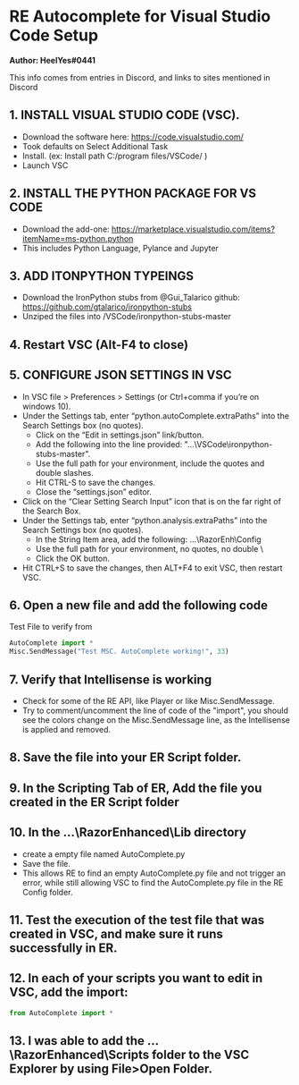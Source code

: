 # RE Autocomplete for Visual Studio Code Setup

**Author: HeelYes#0441**

This info comes from entries in Discord, and links to sites mentioned in Discord
## 1. INSTALL VISUAL STUDIO CODE (VSC).   
- Download the software here: https://code.visualstudio.com/ 
- Took defaults on Select Additional Task
- Install. (ex: Install path C:/program files/VSCode/ )
- Launch VSC
  
## 2. INSTALL THE PYTHON PACKAGE FOR VS CODE 
- Download the add-one: https://marketplace.visualstudio.com/items?itemName=ms-python.python
- This includes Python Language, Pylance and Jupyter

## 3. ADD ITONPYTHON TYPEINGS
- Download the IronPython stubs from @Gui_Talarico github: https://github.com/gtalarico/ironpython-stubs 
- Unziped the files into /VSCode/ironpython-stubs-master

## 4. Restart VSC (Alt-F4 to close)

## 5. CONFIGURE JSON SETTINGS IN VSC      
- In VSC  file > Preferences > Settings (or Ctrl+comma if you’re on windows 10).    
- Under the Settings tab, enter “python.autoComplete.extraPaths” into the Search Settings box (no quotes).    
  - Click on the “Edit in settings.json” link/button.    
  - Add the following into the line provided:  "…\\VSCode\\ironpython-stubs-master".    
  - Use the full path for your environment, include the quotes and double slashes.    
  - Hit CTRL-S to save the changes.    
  - Close the “settings.json” editor.    
- Click on the “Clear Setting Search Input” icon that is on the far right of the Search Box.    
- Under the Settings tab, enter “python.analysis.extraPaths” into the Search Settings box (no quotes).    
  - In the String Item area, add the following: ...\RazorEnh\Config     
  - Use the full path for your environment, no quotes, no double \    
  - Click the OK button.    
- Hit CTRL+S to save the changes, then ALT+F4 to exit VSC, then restart VSC.    

## 6. Open a new file and add the following code     
Test File to verify from      
```py
AutoComplete import *
Misc.SendMessage("Test MSC. AutoComplete working!", 33)
```

## 7. Verify that Intellisense is working
- Check for some of the RE API, like Player or like Misc.SendMessage.     
- Try to comment/uncomment the line of code of the "import", you should see the colors change on the Misc.SendMessage line, as the Intellisense is applied and removed.    

## 8. Save the file into your ER Script folder.    

## 9. In the Scripting Tab of ER, Add the file you created in the ER Script folder    

## 10. In the …\RazorEnhanced\Lib directory
- create a empty file named AutoComplete.py
- Save the file.    
- This allows RE to find an empty AutoComplete.py file and not trigger an error, while still allowing VSC to find the AutoComplete.py file in the RE Config folder.    

## 11. Test the execution of the test file that was created in VSC, and make sure it runs successfully in ER.    
    
## 12. In each of your scripts you want to edit in VSC, add the import:    
```py
from AutoComplete import *    
```    

## 13. I was able to add the …\RazorEnhanced\Scripts folder to the VSC Explorer by using File>Open Folder.

